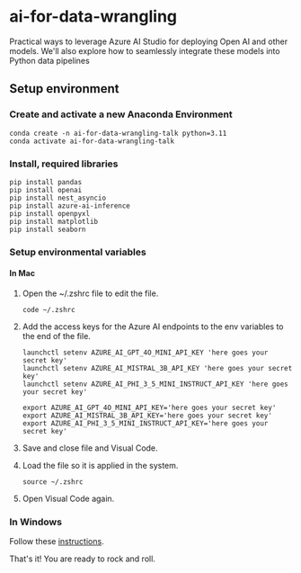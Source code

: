 # ai-for-data-wrangling

Practical ways to leverage Azure AI Studio for deploying Open AI and other models. We'll also explore how to seamlessly integrate these models into Python data pipelines

## Setup environment

### Create and activate a new Anaconda Environment

```` shell
conda create -n ai-for-data-wrangling-talk python=3.11
conda activate ai-for-data-wrangling-talk
````

### Install, required libraries

```` shell
pip install pandas
pip install openai
pip install nest_asyncio
pip install azure-ai-inference
pip install openpyxl
pip install matplotlib
pip install seaborn
````

### Setup environmental variables

#### In Mac

1. Open the ~/.zshrc file to edit the file.

    ```` shell
    code ~/.zshrc
    ````

1. Add the access keys for the Azure AI endpoints to the env variables to the end of the file.

    ```` shell
    launchctl setenv AZURE_AI_GPT_4O_MINI_API_KEY 'here goes your secret key'
    launchctl setenv AZURE_AI_MISTRAL_3B_API_KEY 'here goes your secret key'
    launchctl setenv AZURE_AI_PHI_3_5_MINI_INSTRUCT_API_KEY 'here goes your secret key'

    export AZURE_AI_GPT_4O_MINI_API_KEY='here goes your secret key'
    export AZURE_AI_MISTRAL_3B_API_KEY='here goes your secret key'
    export AZURE_AI_PHI_3_5_MINI_INSTRUCT_API_KEY='here goes your secret key'
    ````

1. Save and close file and Visual Code.

1. Load the file so it is applied in the system.

    ```` shell
    source ~/.zshrc
    ````

1. Open Visual Code again.

### In Windows

Follow these [instructions](https://phoenixnap.com/kb/windows-set-environment-variable).

That's it! You are ready to rock and roll.
